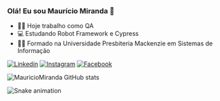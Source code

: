 ### Olá! Eu sou Maurício Miranda 👋

- 🧑‍💼 Hoje trabalho como QA
- 💻 Estudando Robot Framework e Cypress
- 👨‍🎓 Formado na Universidade Presbiteria Mackenzie em Sistemas de Informação

[![Linkedin](https://img.shields.io/badge/LinkedIn-0077B5?style=for-the-badge&logo=linkedin&logoColor=white)](https://www.linkedin.com/in/maur%C3%ADcio-miranda-b76348101/)
[![Instagram](https://img.shields.io/badge/Instagram-E4405F?style=for-the-badge&logo=instagram&logoColor=white)](https://www.instagram.com/mau_miranda/)
[![Facebook](https://img.shields.io/badge/Facebook-1877F2?style=for-the-badge&logo=facebook&logoColor=white)](https://www.facebook.com/)

![MauricioMiranda GitHub stats](https://github-readme-stats.vercel.app/api?username=MauricioMiranda&show_icons=true&theme=radical)

![Snake animation](https://github.com/MauricioMiranda/MauricioMiranda/blob/output/github-contribution-grid-snake.svg)
